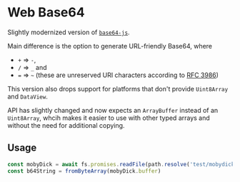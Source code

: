 # Web Base64
Slightly modernized version of [`base64-js`](https://github.com/beatgammit/base64-js). 

Main difference is the option to generate URL-friendly Base64,
where
- `+` => `-`,
- `/` => `_` and
- `=` => `~` (these are unreserved URI characters according to [RFC 3986](https://tools.ietf.org/html/rfc3986#section-2.3))

This version also drops support for platforms that don't provide `Uint8Array` and `DataView`.

API has slightly changed and now expects an `ArrayBuffer` instead of an `Uint8Array`, whcih makes it easier to use with other typed arrays and without the need for additional copying. 

## Usage

```js
const mobyDick = await fs.promises.readFile(path.resolve('test/mobydick.txt'));
const b64String = fromByteArray(mobyDick.buffer)
```